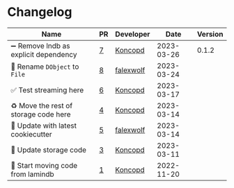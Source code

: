 # Changelog

<!-- prettier-ignore -->
Name | PR | Developer | Date | Version
--- | --- | --- | --- | ---
➖ Remove lndb as explicit dependency | [7](https://github.com/laminlabs/lndb-storage/pull/7) | [Koncopd](https://github.com/Koncopd) | 2023-03-26 | 0.1.2
🚚 Rename `DObject` to `File` | [8](https://github.com/laminlabs/lndb-storage/pull/8) | [falexwolf](https://github.com/falexwolf) | 2023-03-24 |
✅ Test streaming here | [6](https://github.com/laminlabs/lndb-storage/pull/6) | [Koncopd](https://github.com/Koncopd) | 2023-03-17 |
♻️ Move the rest of storage code here | [4](https://github.com/laminlabs/lndb-storage/pull/4) | [Koncopd](https://github.com/Koncopd) | 2023-03-14 |
:construction_worker: Update with latest cookiecutter | [5](https://github.com/laminlabs/lndb-storage/pull/5) | [falexwolf](https://github.com/falexwolf) | 2023-03-14 |
🔨 Update storage code | [3](https://github.com/laminlabs/lndb-storage/pull/3) | [Koncopd](https://github.com/Koncopd) | 2023-03-11 |
 🎉 Start moving code from lamindb | [1](https://github.com/laminlabs/lndb-storage/pull/1) | [Koncopd](https://github.com/Koncopd) | 2022-11-20 |
